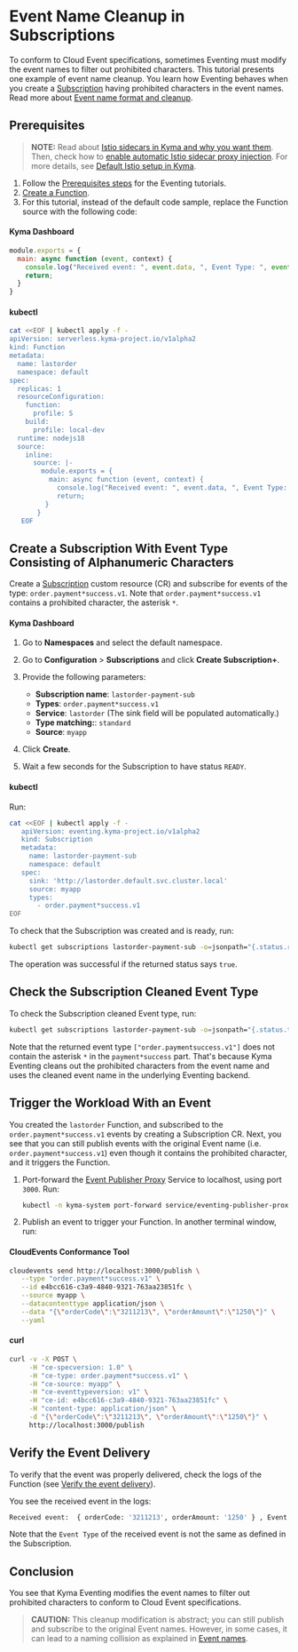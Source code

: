 # Event Name Cleanup in Subscriptions

To conform to Cloud Event specifications, sometimes Eventing must modify the event names to filter out prohibited characters. This tutorial presents one example of event name cleanup.
You learn how Eventing behaves when you create a [Subscription](../resources/evnt-cr-subscription.md) having prohibited characters in the event names. Read more about [Event name format and cleanup](../evnt-event-names.md).

## Prerequisites

>**NOTE:** Read about [Istio sidecars in Kyma and why you want them](https://kyma-project.io/#/istio/user/00-overview/00-30-overview-istio-sidecars). Then, check how to [enable automatic Istio sidecar proxy injection](https://kyma-project.io/#/istio/user/02-operation-guides/operations/02-20-enable-sidecar-injection). For more details, see [Default Istio setup in Kyma](https://kyma-project.io/#/istio/user/00-overview/00-40-overview-istio-setup).

1. Follow the [Prerequisites steps](evnt-01-prerequisites.md) for the Eventing tutorials.
2. [Create a Function](https://kyma-project.io/#/02-get-started/04-trigger-workload-with-event).
3. For this tutorial, instead of the default code sample, replace the Function source with the following code:

<!-- tabs:start -->

#### Kyma Dashboard

```js
module.exports = {
  main: async function (event, context) {
    console.log("Received event: ", event.data, ", Event Type: ", event.extensions.request.headers['ce-type']);
    return;
  } 
}
```

#### kubectl

```bash
cat <<EOF | kubectl apply -f -
apiVersion: serverless.kyma-project.io/v1alpha2
kind: Function
metadata:
  name: lastorder
  namespace: default
spec:
  replicas: 1
  resourceConfiguration:
    function:
      profile: S
    build:
      profile: local-dev
  runtime: nodejs18
  source:
    inline:
      source: |-
        module.exports = {
          main: async function (event, context) {
            console.log("Received event: ", event.data, ", Event Type: ", event.extensions.request.headers['ce-type']);
            return;
         }
       }
   EOF
   ```
<!-- tabs:end -->

## Create a Subscription With Event Type Consisting of Alphanumeric Characters

Create a [Subscription](../resources/evnt-cr-subscription.md) custom resource (CR) and subscribe for events of the type: `order.payment*success.v1`. Note that `order.payment*success.v1` contains a prohibited character, the asterisk `*`.

<!-- tabs:start -->

#### Kyma Dashboard

1. Go to **Namespaces** and select the default namespace.
2. Go to **Configuration** > **Subscriptions** and click **Create Subscription+**.
3. Provide the following parameters:
   - **Subscription name**: `lastorder-payment-sub`
   - **Types**: `order.payment*success.v1`
   - **Service**: `lastorder` (The sink field will be populated automatically.)
   - **Type matching:**: `standard`
   - **Source**: `myapp`

4. Click **Create**.
5. Wait a few seconds for the Subscription to have status `READY`.

#### kubectl

Run:

```bash
cat <<EOF | kubectl apply -f -
   apiVersion: eventing.kyma-project.io/v1alpha2
   kind: Subscription
   metadata:
     name: lastorder-payment-sub
     namespace: default
   spec:
     sink: 'http://lastorder.default.svc.cluster.local'
     source: myapp
     types:
       - order.payment*success.v1
EOF
```

To check that the Subscription was created and is ready, run:

```bash
kubectl get subscriptions lastorder-payment-sub -o=jsonpath="{.status.ready}"
```

The operation was successful if the returned status says `true`.

<!-- tabs:end -->

## Check the Subscription Cleaned Event Type

To check the Subscription cleaned Event type, run:

```bash
kubectl get subscriptions lastorder-payment-sub -o=jsonpath="{.status.types}"
```

Note that the returned event type `["order.paymentsuccess.v1"]` does not contain the asterisk `*` in the `payment*success` part. That's because Kyma Eventing cleans out the prohibited characters from the event name and uses the cleaned event name in the underlying Eventing backend.

## Trigger the Workload With an Event

You created the `lastorder` Function, and subscribed to the `order.payment*success.v1` events by creating a Subscription CR. 
Next, you see that you can still publish events with the original Event name (i.e. `order.payment*success.v1`) even though it contains the prohibited character, and it triggers the Function.

1. Port-forward the [Event Publisher Proxy](../evnt-architecture.md) Service to localhost, using port `3000`. Run:

   ```bash
   kubectl -n kyma-system port-forward service/eventing-publisher-proxy 3000:80
   ```

2. Publish an event to trigger your Function. In another terminal window, run:

<!-- tabs:start -->

#### CloudEvents Conformance Tool

```bash
cloudevents send http://localhost:3000/publish \
   --type "order.payment*success.v1" \
   --id e4bcc616-c3a9-4840-9321-763aa23851fc \
   --source myapp \
   --datacontenttype application/json \
   --data "{\"orderCode\":\"3211213\", \"orderAmount\":\"1250\"}" \
   --yaml
```

#### curl

```bash
curl -v -X POST \
     -H "ce-specversion: 1.0" \
     -H "ce-type: order.payment*success.v1" \
     -H "ce-source: myapp" \
     -H "ce-eventtypeversion: v1" \
     -H "ce-id: e4bcc616-c3a9-4840-9321-763aa23851fc" \
     -H "content-type: application/json" \
     -d "{\"orderCode\":\"3211213\", \"orderAmount\":\"1250\"}" \
     http://localhost:3000/publish
```
<!-- tabs:end -->

## Verify the Event Delivery

To verify that the event was properly delivered, check the logs of the Function (see [Verify the event delivery](https://kyma-project.io/#/02-get-started/04-trigger-workload-with-event?id=verify-the-event-delivery)).

You see the received event in the logs:

```sh
Received event:  { orderCode: '3211213', orderAmount: '1250' } , Event Type:  order.paymentsuccess.v1
```

Note that the `Event Type` of the received event is not the same as defined in the Subscription.

## Conclusion

You see that Kyma Eventing modifies the event names to filter out prohibited characters to conform to Cloud Event specifications. 

> **CAUTION:** This cleanup modification is abstract; you can still publish and subscribe to the original Event names. However, in some cases, it can lead to a naming collision as explained in [Event names](../evnt-event-names.md).
